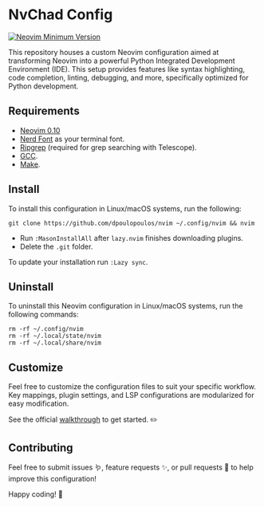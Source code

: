 # NvChad Config

[![Neovim Minimum Version](https://img.shields.io/badge/Neovim-0.10-blueviolet.svg?style=flat-square&logo=Neovim&color=90E59A&logoColor=white)](https://github.com/neovim/neovim)

This repository houses a custom Neovim configuration aimed at transforming Neovim into a powerful
Python Integrated Development Environment (IDE). This setup provides features like syntax
highlighting, code completion, linting, debugging, and more, specifically optimized for Python
development.

## Requirements

- [Neovim 0.10](https://github.com/neovim/neovim/releases/tag/v0.10.0)
- [Nerd Font](https://www.nerdfonts.com/) as your terminal font.
- [Ripgrep](https://github.com/BurntSushi/ripgrep) (required for grep searching with Telescope).
- [GCC](https://gcc.gnu.org/).
- [Make](https://www.gnu.org/software/make/).

## Install

To install this configuration in Linux/macOS systems, run the following:

```
git clone https://github.com/dpoulopoulos/nvim ~/.config/nvim && nvim
```

- Run `:MasonInstallAll` after `lazy.nvim` finishes downloading plugins.
- Delete the `.git` folder.

To update your installation run `:Lazy sync`.

## Uninstall

To uninstall this Neovim configuration in Linux/macOS systems, run the following commands:

```
rm -rf ~/.config/nvim
rm -rf ~/.local/state/nvim
rm -rf ~/.local/share/nvim
```

## Customize

Feel free to customize the configuration files to suit your specific workflow. Key mappings, plugin
settings, and LSP configurations are modularized for easy modification.

See the official [walkthrough](https://nvchad.com/docs/config/walkthrough) to get started. ✏️

## Contributing

Feel free to submit issues 🪱, feature requests ✨, or pull requests 🎁 to help improve this
configuration!

Happy coding! 🚀
